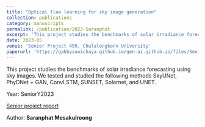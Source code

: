 ```yaml
---
title: "Optical flow learning for sky image generation"
collection: publications
category: manuscripts
permalink: /publication/2023-Saranphat
excerpt: 'This project studies the benchmarks of solar irradiance forecasting using sky images.'
date: 2023-05
venue: 'Senior Project 499, Chulalongkorn University' 
paperurl: 'https://gabbysuwichaya.github.io/gen-ai.github.io/files/SeniorProjects/2023Saranphat/499.pdf'
---
```


This project studies the benchmarks of solar irradiance forecasting using sky images. We tested and studied the following methods SkyUNet, PhyDNet + GAN, ConvLSTM, SUNSET, Solarnet, and UNET. 

Year: SeniorY2023

[Senior project report](https://gabbysuwichaya.github.io/gen-ai.github.io/files/SeniorProjects/2023Saranphat/499.pdf)

Author: **Saranphat Mesakulroong**
